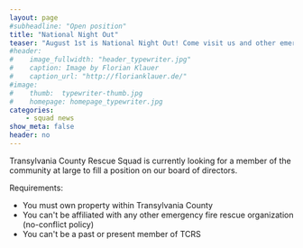 ```yaml
---
layout: page
#subheadline: "Open position"
title: "National Night Out"
teaser: "August 1st is National Night Out! Come visit us and other emergency services on Main Street."
#header:
#    image_fullwidth: "header_typewriter.jpg"
#    caption: Image by Florian Klauer
#    caption_url: "http://florianklauer.de/"
#image:
#    thumb:  typewriter-thumb.jpg
#    homepage: homepage_typewriter.jpg
categories:
    - squad news
show_meta: false
header: no
---
```

Transylvania County Rescue Squad is currently looking for a member of the community at large to fill a position on our board of directors.

Requirements:

* You must own property within Transylvania County
* You can't be affiliated with any other emergency fire rescue organization (no-conflict policy)
* You can't be a past or present member of TCRS
